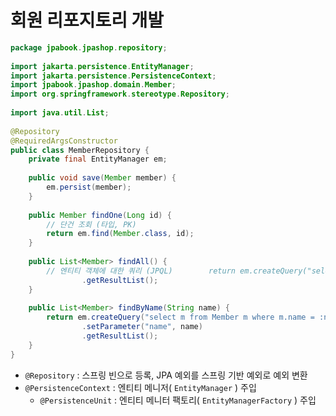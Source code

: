 # 회원 리포지토리 개발
```java
package jpabook.jpashop.repository;  
  
import jakarta.persistence.EntityManager;  
import jakarta.persistence.PersistenceContext;  
import jpabook.jpashop.domain.Member;  
import org.springframework.stereotype.Repository;  
  
import java.util.List;  
  
@Repository  
@RequiredArgsConstructor  
public class MemberRepository {  
    private final EntityManager em;
  
    public void save(Member member) {  
        em.persist(member);  
    }  
  
    public Member findOne(Long id) {  
        // 단건 조회 (타입, PK)  
        return em.find(Member.class, id);  
    }  
  
    public List<Member> findAll() {  
        // 엔티티 객체에 대한 쿼리 (JPQL)        return em.createQuery("select m from Member m", Member.class)  
                .getResultList();  
    }  
  
    public List<Member> findByName(String name) {  
        return em.createQuery("select m from Member m where m.name = :name", Member.class)  
                .setParameter("name", name)  
                .getResultList();  
    }  
}
```
- `@Repository` : 스프링 빈으로 등록, JPA 예외를 스프링 기반 예외로 예외 변환
- `@PersistenceContext` : 엔티티 메니저( `EntityManager` ) 주입
	- `@PersistenceUnit` : 엔티티 메니터 팩토리( `EntityManagerFactory` ) 주입